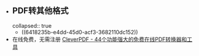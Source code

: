 - ## PDF转其他格式
  collapsed:: true
	- ((6418235b-e4dd-45d0-acf3-3682110dc152))
- 在线免费，无需注册 [CleverPDF - 44个功能强大的免费在线PDF转换器和工具](https://www.cleverpdf.com/cn)
